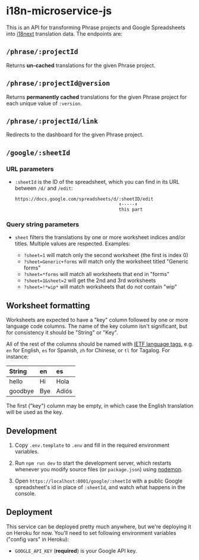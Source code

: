 # i18n-microservice-js
This is an API for transforming Phrase projects and Google Spreadsheets into
[i18next] translation data. The endpoints are:

## `/phrase/:projectId`
Returns **un-cached** translations for the given Phrase project.

## `/phrase/:projectId@version`
Returns **permanently cached** translations for the given Phrase project for
each unique value of `:version`.

## `/phrase/:projectId/link`
Redirects to the dashboard for the given Phrase project.

## `/google/:sheetId`

### URL parameters
* `:sheetId` is the ID of the spreadsheet, which you can find in its URL between `/d/` and `/edit`:

    ```
    https://docs.google.com/spreadsheets/d/:sheetID/edit
                                           ⬆-----⬆
                                           this part
    ```

### Query string parameters
* `sheet` filters the translations by one or more worksheet indices and/or
  titles. Multiple values are respected. Examples:

  - `?sheet=1` will match only the second worksheet (the first is index 0)
  - `?sheet=Generic+forms` will match only the worksheet titled "Generic
    forms"
  - `?sheet=*forms` will match all worksheets that end in "forms"
  - `?sheet=1&sheet=2` will get the 2nd and 3rd worksheets
  - `?sheet=!*wip*` will match worksheets that do _not_ contain "wip"

## Worksheet formatting
Worksheets are expected to have a "key" column followed by one or more language
code columns. The name of the key column isn't significant, but for consistency
it should be "String" or "Key".

All of the rest of the columns should be named with [IETF language
tags](https://en.wikipedia.org/wiki/IETF_language_tag), e.g. `en` for English,
`es` for Spanish, `zh` for Chinese, or `tl` for Tagalog. For instance:

| String | en | es |
| :--- | :--- | :--- |
| hello | Hi | Hola |
| goodbye | Bye | Adiós |

The first ("key") column may be empty, in which case the English translation
will be used as the key.

## Development

1. Copy `.env.template` to `.env` and fill in the required environment
   variables.

2. Run `npm run dev` to start the development server, which restarts whenever
   you modify source files (or `package.json`) using [nodemon].

3. Open `https://localhost:8001/google/:sheetId` with a public Google
   spreadsheet's id in place of `:sheetId`, and watch what happens in the
   console.

## Deployment
This service can be deployed pretty much anywhere, but we're deploying it on
Heroku for now. You'll need to set following environment variables ("config
vars" in Heroku):

- `GOOGLE_API_KEY` (**required**) is your Google API key.

[dotenv]: https://npm.im/dotenv
[nodemon]: https://npm.im/nodemon
[i18next]: https://www.i18next.com
